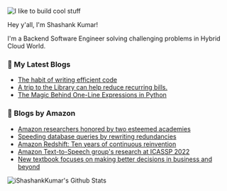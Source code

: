 ![I like to build cool stuff](https://res.cloudinary.com/dt8g3rhcy/image/upload/v1595929574/i_like_to_build_cool_shit._1_nzbwjh.png)

Hey y'all, I'm Shashank Kumar! 

I'm a Backend Software Engineer solving challenging problems in Hybrid Cloud World.

### 📕 My Latest Blogs
<!-- BLOG-POST-LIST:START -->
- [The habit of writing efficient code](https://medium.com/@ishashankkumar/the-habit-of-writing-efficient-code-153b05f04269?source=rss-d24dda280d5f------2)
- [A trip to the Library can help reduce recurring bills.](https://medium.com/swlh/a-trip-to-the-library-can-help-reduce-recurring-bills-23bca495cdf5?source=rss-d24dda280d5f------2)
- [The Magic Behind One-Line Expressions in Python](https://medium.com/swlh/the-magic-behind-one-line-expressions-in-python-816c10180c5c?source=rss-d24dda280d5f------2)
<!-- BLOG-POST-LIST:END -->

### 📕 Blogs by Amazon
<!-- AMAZON-BLOG-POST-LIST:START -->
- [Amazon researchers honored by two esteemed academies](https://www.amazon.science/latest-news/amazon-researchers-honored-by-two-esteemed-academies)
- [Speeding database queries by rewriting redundancies](https://www.amazon.science/blog/speeding-database-queries-by-rewriting-redundancies)
- [Amazon Redshift: Ten years of continuous reinvention](https://www.amazon.science/latest-news/amazon-redshift-ten-years-of-continuous-reinvention)
- [Amazon Text-to-Speech group&#39;s research at ICASSP 2022](https://www.amazon.science/blog/amazon-text-to-speech-groups-research-at-icassp-2022)
- [New textbook focuses on making better decisions in business and beyond](https://www.amazon.science/latest-news/matt-taddy-business-analytics-data-science-interview)
<!-- AMAZON-BLOG-POST-LIST:END -->



<img align="center" alt="iShashankKumar's Github Stats" src="https://github-readme-stats.vercel.app/api?username=ishashankkumar&show_icons=true&hide_border=true" />
